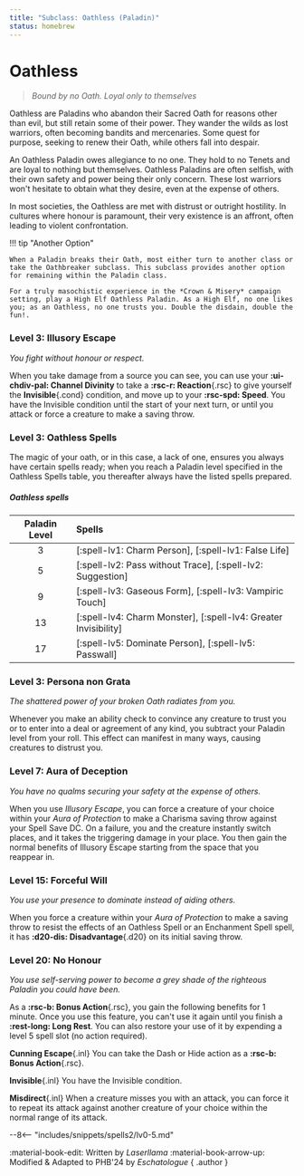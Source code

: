 ```yaml
---
title: "Subclass: Oathless (Paladin)"
status: homebrew
---
```


<p style="display:none">
Bound by no Oath, Loyal only to themselves
</p>

# Oathless

> *Bound by no Oath. Loyal only to themselves*

Oathless are Paladins who abandon their Sacred Oath for reasons other than evil, but still retain some of their power. They wander the wilds as lost warriors, often becoming bandits and mercenaries. Some quest for purpose, seeking to renew their Oath, while others fall into despair.

An Oathless Paladin owes allegiance to no one. They hold to no Tenets and are loyal to nothing but themselves. Oathless Paladins are often selfish, with their own safety and power being their only concern. These lost warriors won't hesitate to obtain what they desire, even at the expense of others.

In most societies, the Oathless are met with distrust or outright hostility. In cultures where honour is paramount, their very existence is an affront, often leading to violent confrontation.

!!! tip "Another Option"

    When a Paladin breaks their Oath, most either turn to another class or take the Oathbreaker subclass. This subclass provides another option for remaining within the Paladin class.

    For a truly masochistic experience in the *Crown & Misery* campaign setting, play a High Elf Oathless Paladin. As a High Elf, no one likes you; as an Oathless, no one trusts you. Double the disdain, double the fun!.

### Level 3: Illusory Escape

*You fight without honour or respect.*

When you take damage from a source you can see, you can use your **:ui-chdiv-pal: Channel Divinity**  to take a **:rsc-r: Reaction**{.rsc} to give yourself the **Invisible**{.cond} condition, and move up to your **:rsc-spd: Speed**. You have the Invisible condition until the start of your next turn, or until you attack or force a creature to make a saving throw. 

### Level 3: Oathless Spells

The magic of your oath, or in this case, a lack of one, ensures you always have certain spells ready; when you reach a Paladin level specified in the Oathless Spells table, you thereafter always have the listed spells prepared.

##### Oathless spells

| Paladin Level | Spells |
|:---:|:---|
| 3 | [:spell-lv1: Charm Person], [:spell-lv1: False Life] |
| 5 | [:spell-lv2: Pass without Trace], [:spell-lv2: Suggestion] |
| 9 | [:spell-lv3: Gaseous Form], [:spell-lv3: Vampiric Touch] |
| 13 | [:spell-lv4: Charm Monster], [:spell-lv4: Greater Invisibility] |
| 17 | [:spell-lv5: Dominate Person], [:spell-lv5: Passwall] |

### Level 3: Persona non Grata

*The shattered power of your broken Oath radiates from you.*

Whenever you make an ability check to convince any creature to trust you or to enter into a deal or agreement of any kind, you subtract your Paladin level from your roll. This effect can manifest in many ways, causing creatures to distrust you.

### Level 7: Aura of Deception
                                    
*You have no qualms securing your safety at the expense of others.*

When you use *Illusory Escape*, you can force a creature of your choice within your *Aura of Protection* to make a Charisma saving throw against your Spell Save DC. On a failure, you and the creature instantly switch places, and it takes the triggering damage in your place. You then gain the normal benefits of Illusory Escape starting from the space that you reappear in.

### Level 15: Forceful Will

*You use your presence to dominate instead of aiding others.*
  
When you force a creature within your *Aura of Protection* to make a saving throw to resist the effects of an Oathless Spell or an Enchanment Spell spell, it has **:d20-dis: Disadvantage**{.d20} on its initial saving throw.

### Level 20: No Honour

*You use self-serving power to become a grey shade of the righteous Paladin you could have been.*

As a **:rsc-b: Bonus Action**{.rsc}, you gain the following benefits for 1 minute. Once you use this feature, you can't use it again until you finish a **:rest-long: Long Rest**. You can also restore your use of it by expending a level 5 spell slot (no action required).

**Cunning Escape**{.inl} You can take the Dash or Hide action as a  **:rsc-b: Bonus Action**{.rsc}.

**Invisible**{.inl} You have the Invisible condition.

**Misdirect**{.inl} When a creature misses you with an attack, you can force it to repeat its attack against another creature of your choice within the normal range of its attack.

--8<-- "includes/snippets/spells2/lv0-5.md"

:material-book-edit: Written by *Laserllama* :material-book-arrow-up: Modified & Adapted to PHB'24 by *Eschatologue*
{ .author }